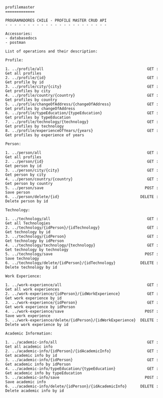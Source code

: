 	profilemaster
	=============
	
	PROGRAMADORES CHILE - PROFILE MASTER CRUD API
	- - - - - - - - - - - - - - - - - - - - - - -

    Accessories:
    - databasedocs 
    - postman
		
	List of operations and their description:

    Profile:

	1. ../profile/all                                              GET : Get all profiles 
	2. ../profile/{id}                                             GET : Get profile by id 
    3. ../profile/city/{city}                                      GET : Get profiles by city
    4. ../profile/country/{country}                                GET : Get profiles by country
    5. ../profile/changeOfAddress/{changeOfAddress}                GET : Get profiles by changeOfAddress
    6. ../profile/typeEducation/{typeEducation}                    GET : Get profiles by typeEducation
    7. ../profile/technology/{technology}                          GET : Get profiles by technology
    8. ../profile/experienceOfYears/{years}                        GET : Get profiles by experience of years

    Person:

	1. ../person/all                                               GET : Get all profiles
	2. ../person/{id}                                              GET : Get person by id
	3. ../person/city/{city}                                       GET : Get person by city
	4. ../person/country/{country}                                 GET : Get person by country
	5. ../person/save                                             POST : Save person
	6. ../person/delete/{id}                                    DELETE : Delete person by id

    Technology:

	1. ../technology/all                                           GET : Get all Technologies
	2. ../technology/{idPerson}/{idTechnology}                     GET : Get technology by id
	3. ../technology/{idPerson}                                    GET : Get technology by idPerson
	4. ../technology/technology/{technology}                       GET : Get technology by technology
	5. ../technology/save                                         POST : Save technology
	6. ../technology/delete/{idPerson}/{idTechnology}           DELETE : Delete technology by id

    Work Experience:

	1. ../work-experience/all                                      GET : Get all work experiences
	2. ../work-experience/{idPerson}/{idWorkExperience}            GET : Get work experience by id
	3. ../work-experience/{idPerson}                               GET : Get work experience by idPerson
	4. ../work-experience/save                                    POST : Save work experience
	5. ../work-experience/delete/{idPerson}/{idWorkExperience}  DELETE : Delete work experience by id

    Academic Information:

	1. ../academic-info/all                                        GET : Get all academic info
	2. ../academic-info/{idPerson}/{idAcademicInfo}                GET : Get academic info by id
	3. ../academic-info/{idPerson}                                 GET : Get academic info by idPerson
	4. ../academic-info/typeEducation/{typeEducation}              GET : Get academic info by typeEducation
	5. ../academic-info/save                                      POST : Save academic info
	6. ../academic-info/delete/{idPerson}/{idAcademicInfo}      DELETE : Delete academic info by id
